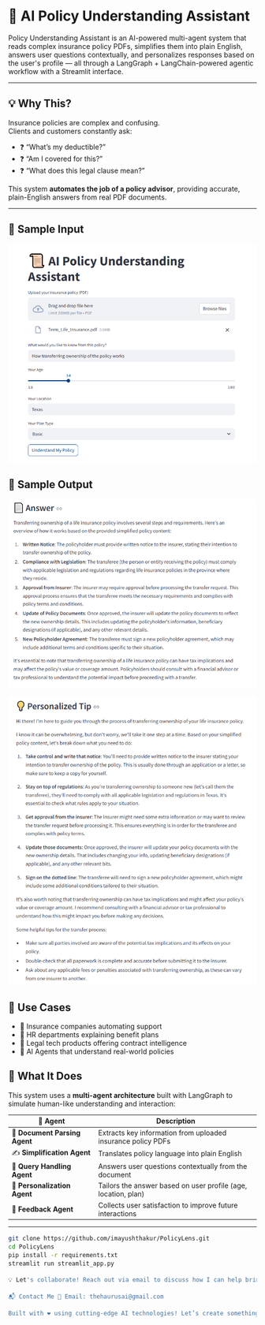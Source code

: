# 🧠 AI Policy Understanding Assistant

Policy Understanding Assistant is an AI-powered multi-agent system that reads complex insurance policy PDFs, simplifies them into plain English, answers user questions contextually, and personalizes responses based on the user's profile — all through a LangGraph + LangChain-powered agentic workflow with a Streamlit interface.

---

## 💡 Why This?

Insurance policies are complex and confusing.  
Clients and customers constantly ask:

- ❓ “What’s my deductible?”
- ❓ “Am I covered for this?”
- ❓ “What does this legal clause mean?”

This system **automates the job of a policy advisor**, providing accurate, plain-English answers from real PDF documents.

---

## 📄 Sample Input

![image alt](https://github.com/imayushthakur/PolicyLens/blob/main/examples/Input/Input.PNG?raw=true)

## 📄 Sample Output

![image alt](https://github.com/imayushthakur/PolicyLens/blob/main/examples/Output/output_1_answer.PNG?raw=true)

![image alt](https://github.com/imayushthakur/PolicyLens/blob/main/examples/Output/output_2_personalized_tip.PNG?raw=true)

## 🎯 Use Cases

- 📑 Insurance companies automating support
- 💼 HR departments explaining benefit plans
- 📄 Legal tech products offering contract intelligence
- 🤖 AI Agents that understand real-world policies

## 🧠 What It Does

This system uses a **multi-agent architecture** built with LangGraph to simulate human-like understanding and interaction:

| 🧩 Agent                      | Description                                                    |
| ----------------------------- | -------------------------------------------------------------- |
| 📄 **Document Parsing Agent** | Extracts key information from uploaded insurance policy PDFs   |
| ✍️ **Simplification Agent**   | Translates policy language into plain English                  |
| 🤖 **Query Handling Agent**   | Answers user questions contextually from the document          |
| 🎯 **Personalization Agent**  | Tailors the answer based on user profile (age, location, plan) |
| 🔁 **Feedback Agent**         | Collects user satisfaction to improve future interactions      |

---

```bash
git clone https://github.com/imayushthakur/PolicyLens.git
cd PolicyLens
pip install -r requirements.txt
streamlit run streamlit_app.py

💡 Let's collaborate! Reach out via email to discuss how I can help bring your ideas to life.

📬 Contact Me 📧 Email: thehaurusai@gmail.com

Built with ❤️ using cutting-edge AI technologies! Let’s create something amazing together! 🚀
